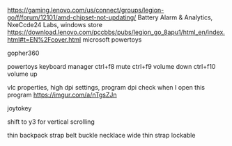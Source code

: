 https://gaming.lenovo.com/us/connect/groups/legion-go/f/forum/12101/amd-chipset-not-updating/
Battery Alarm & Analytics, NxeCcde24 Labs, windows store
https://download.lenovo.com/pccbbs/pubs/legion_go_8apu1/html_en/index.html#t=EN%2Fcover.html
microsoft powertoys

gopher360

powertoys
keyboard manager
ctrl+f8 mute
ctrl+f9 volume down
ctrl+f10 volume up

vlc properties, high dpi settings, program dpi check when I open this program
https://imgur.com/a/nTgsZJn

joytokey

shift to y3 for vertical scrolling

thin backpack strap belt buckle
necklace wide thin strap lockable
